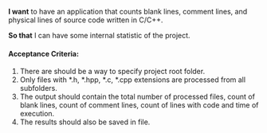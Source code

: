 **I want** to have an application that counts blank lines, comment lines, and physical lines of source code written in C/C++.<br/>

**So that** I can have some internal statistic of the project.

#### Acceptance Criteria:
1.   There are should be a way to specify project root folder. 
2.	 Only files with *.h, *.hpp, *.c, *.cpp extensions are processed from all subfolders. 
3.	 The output should contain the total number of processed files, count of blank lines, count of comment lines, count of lines with code and time of execution.
4.	 The results should also be saved in file. 
